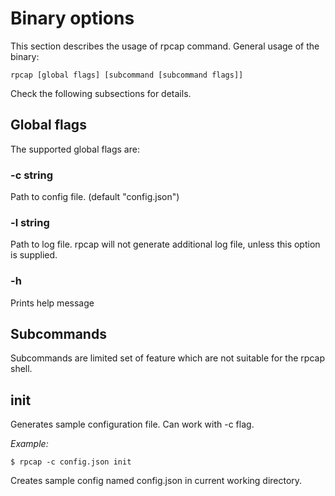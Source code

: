 # Binary options

This section describes the usage of rpcap command. General usage of the binary:
```shell
rpcap [global flags] [subcommand [subcommand flags]]
```
Check the following subsections for details.

## Global flags
The supported global flags are:

### -c string
Path to config file. (default "config.json")

### -l string
Path to log file. rpcap will not generate additional log file, unless this option is supplied.

### -h
Prints help message

## Subcommands

Subcommands are limited set of feature which are not suitable for the rpcap shell.

## init
Generates sample configuration file. Can work with -c flag.

*Example:*
```shell
$ rpcap -c config.json init
```
Creates sample config named config.json in current working directory.